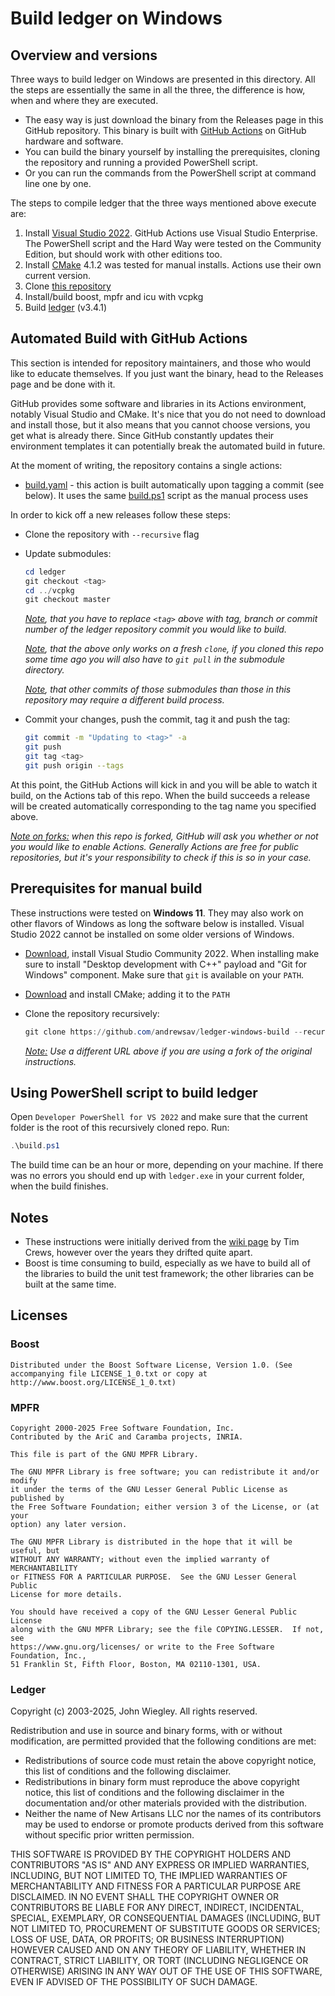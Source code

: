# Build ledger on Windows
## Overview and versions
Three ways to build ledger on Windows are presented in this directory. All the steps are essentially the same in all the three, the difference is how, when and where they are executed.

- The easy way is just download the binary from the Releases page in this GitHub repository. This binary is built with [GitHub Actions](https://github.com/features/actions) on GitHub hardware and software. 
- You can build the binary yourself by installing the prerequisites, cloning the repository and running a provided PowerShell script.
- Or you can run the commands from the PowerShell script at command line one by one.

The steps to compile ledger that the three ways mentioned above execute are:

1. Install [Visual Studio 2022](https://www.visualstudio.com/downloads/). GitHub Actions use Visual Studio Enterprise. The PowerShell script and the Hard Way were tested on the Community Edition, but should work with other editions too.
2. Install [CMake](https://cmake.org/download/) 4.1.2 was tested for manual installs. Actions use their own current version.
3. Clone [this repository](https://github.com/andrewsav/ledger-windows-build)
5. Install/build boost, mpfr and icu with vcpkg
7. Build [ledger](http://ledger-cli.org/) (v3.4.1)

## Automated Build with GitHub Actions

This section is intended for repository maintainers, and those who would like to educate themselves. If you just want the binary, head to the Releases page and be done with it.

GitHub provides some software and libraries in its Actions environment, notably Visual Studio and CMake. It's nice that you do not need to download and install those, but it also means that you cannot choose versions, you get what is already there. Since GitHub constantly updates their environment templates it can potentially break the automated build in future.

At the moment of writing, the repository contains a single actions:

- [build.yaml](.github/workflows/build.yaml) - this action is built automatically upon tagging a commit (see below). It uses the same [build.ps1](build.ps1) script as the manual process uses

In order to kick off a new releases follow these steps:

- Clone the repository with `--recursive` flag

- Update submodules:

  ```powershell
  cd ledger
  git checkout <tag>
  cd ../vcpkg
  git checkout master
  ```

  *<u>Note</u>, that you have to replace `<tag>` above with tag, branch or commit number of the ledger repository commit you would like to build.*

  *<u>Note</u>, that the above only works on a fresh `clone`, if you cloned this repo some time ago you will also have to `git pull` in the submodule directory.*

  *<u>Note</u>, that other commits of those submodules than those in this repository may require a different build process.*

- Commit your changes, push the commit, tag it and push the tag:

  ```bash
  git commit -m "Updating to <tag>" -a
  git push
  git tag <tag>
  git push origin --tags
  ```

At this point, the GitHub Actions will kick in and you will be able to watch it build, on the Actions tab of this repo. When the build succeeds a release will be created automatically corresponding to the tag name you specified above.

*<u>Note on forks:</u> when this repo is forked, GitHub will ask you whether or not you would like to enable Actions. Generally Actions are free for public repositories, but it's your responsibility to check if this is so in your case.*

## Prerequisites for manual build

These instructions were tested on **Windows 11**. They may also work on other flavors of Windows as long the software below is installed. Visual Studio 2022 cannot be installed on some older versions of Windows.

- [Download](https://visualstudio.microsoft.com/thank-you-downloading-visual-studio/?sku=Community&channel=Release&version=VS2022&source=VSLandingPage&passive=false&cid=2030), install Visual Studio Community 2022. When installing make sure to install "Desktop development with C++" payload and "Git for Windows" component. Make sure that `git` is available on your `PATH`. 

- [Download](https://github.com/Kitware/CMake/releases/download/v3.27.7/cmake-3.27.7-windows-x86_64.msi) and install CMake; adding it to the `PATH`

- Clone the repository recursively:

  ```powershell
  git clone https://github.com/andrewsav/ledger-windows-build --recursive
  ```

  *<u>Note:</u> Use a different URL above if you are using a fork of the original instructions.*

## Using PowerShell script to build ledger

Open `Developer PowerShell for VS 2022` and make sure that the current folder is the root of this recursively cloned repo. Run:

```powershell
.\build.ps1
```

The build time can be an hour or more, depending on your machine. If there was no errors you should end up with `ledger.exe` in your current folder, when the build finishes.

## Notes

- These instructions were initially derived from the [wiki page](https://github.com/ledger/ledger/wiki/Build-instructions-for-Microsoft-Visual-C---11-(2012)) by Tim Crews, however over the years they drifted quite apart.
- Boost is time consuming to build, especially as we have to build all of the libraries to build the unit test framework; the other libraries can be built at the same time.

## Licenses

### Boost

    Distributed under the Boost Software License, Version 1.0. (See accompanying file LICENSE_1_0.txt or copy at http://www.boost.org/LICENSE_1_0.txt)

### MPFR

    Copyright 2000-2025 Free Software Foundation, Inc.
    Contributed by the AriC and Caramba projects, INRIA.
    
    This file is part of the GNU MPFR Library.
    
    The GNU MPFR Library is free software; you can redistribute it and/or modify
    it under the terms of the GNU Lesser General Public License as published by
    the Free Software Foundation; either version 3 of the License, or (at your
    option) any later version.
    
    The GNU MPFR Library is distributed in the hope that it will be useful, but
    WITHOUT ANY WARRANTY; without even the implied warranty of MERCHANTABILITY
    or FITNESS FOR A PARTICULAR PURPOSE.  See the GNU Lesser General Public
    License for more details.
    
    You should have received a copy of the GNU Lesser General Public License
    along with the GNU MPFR Library; see the file COPYING.LESSER.  If not, see
    https://www.gnu.org/licenses/ or write to the Free Software Foundation, Inc.,
    51 Franklin St, Fifth Floor, Boston, MA 02110-1301, USA.

### Ledger

Copyright (c) 2003-2025, John Wiegley. All rights reserved.

Redistribution and use in source and binary forms, with or without modification, are permitted provided that the following conditions are met:

- Redistributions of source code must retain the above copyright notice, this list of conditions and the following disclaimer.
- Redistributions in binary form must reproduce the above copyright notice, this list of conditions and the following disclaimer in the documentation and/or other materials provided with the distribution.
- Neither the name of New Artisans LLC nor the names of its contributors may be used to endorse or promote products derived from this software without specific prior written permission.

THIS SOFTWARE IS PROVIDED BY THE COPYRIGHT HOLDERS AND CONTRIBUTORS "AS IS" AND ANY EXPRESS OR IMPLIED WARRANTIES, INCLUDING, BUT NOT LIMITED TO, THE IMPLIED WARRANTIES OF MERCHANTABILITY AND FITNESS FOR A PARTICULAR PURPOSE ARE DISCLAIMED. IN NO EVENT SHALL THE COPYRIGHT OWNER OR CONTRIBUTORS BE LIABLE FOR ANY DIRECT, INDIRECT, INCIDENTAL, SPECIAL, EXEMPLARY, OR CONSEQUENTIAL DAMAGES (INCLUDING, BUT NOT LIMITED TO, PROCUREMENT OF SUBSTITUTE GOODS OR SERVICES; LOSS OF USE, DATA, OR PROFITS; OR BUSINESS INTERRUPTION) HOWEVER CAUSED AND ON ANY THEORY OF LIABILITY, WHETHER IN CONTRACT, STRICT LIABILITY, OR TORT (INCLUDING NEGLIGENCE OR OTHERWISE) ARISING IN ANY WAY OUT OF THE USE OF THIS SOFTWARE, EVEN IF ADVISED OF THE POSSIBILITY OF SUCH DAMAGE.
